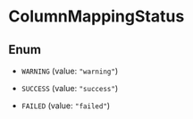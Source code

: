 
# ColumnMappingStatus

## Enum


* `WARNING` (value: `"warning"`)

* `SUCCESS` (value: `"success"`)

* `FAILED` (value: `"failed"`)



